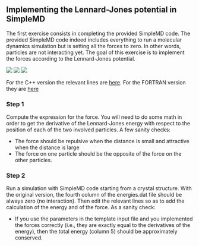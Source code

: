 ## Implementing the Lennard-Jones potential in SimpleMD

The first exercise consists in completing the provided SimpleMD code.
The provided SimpleMD code indeed includes everything to run a molecular dynamics simulation but is setting all the forces to zero.
In other words, particles are not interacting yet. The goal of this exercise is to implement the forces according to the Lennard-Jones potential.

<img src="https://render.githubusercontent.com/render/math?math=U=\sum_{i,j>i} u(r_{ij})">

<img src="https://render.githubusercontent.com/render/math?math=u(r)=4(1/r^{12} - 1/r^6)">

<img src="https://render.githubusercontent.com/render/math?math=r_{ij}=|r_j-r_i|">

For the C++ version the relevant lines are [here](https://github.com/cecamschool2020/simplemd/blob/55c166438b8ad898d7845d4e13c74cdab1a3d8d2/cpp/simplemd.cpp#L259-L265).
For the FORTRAN version they are [here](https://github.com/cecamschool2020/simplemd/blob/55c166438b8ad898d7845d4e13c74cdab1a3d8d2/fortran/routines.f90#L372-L378)

### Step 1

Compute the expression for the force. You will need to do some math in order to get the derivative of the Lennard-Jones energy with respect to the position of
each of the two involved particles. A few sanity checks:
- The force should be repulsive when the distance is small and attractive when the distance is large
- The force on one particle should be the opposite of the force on the other particles.

### Step 2

Run a simulation with SimpleMD code starting from a crystal structure. With the original version, the fourth column of the energies.dat file should be always zero
(no interaction).
Then edit the relevant lines so as to add the calculation of the energy and of the force.
As a sanity check:
- If you use the parameters in the template input file and you implemented the forces correctly (i.e., they are exactly equal to the derivatives of the energy),
then the total energy (column 5) should be approximately conserved.

